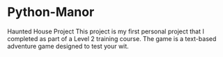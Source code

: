 # Python-Manor
Haunted House Project
This project is my first personal project that I completed as part of a Level 2 training course. The game is a text-based adventure game designed to test your wit.
